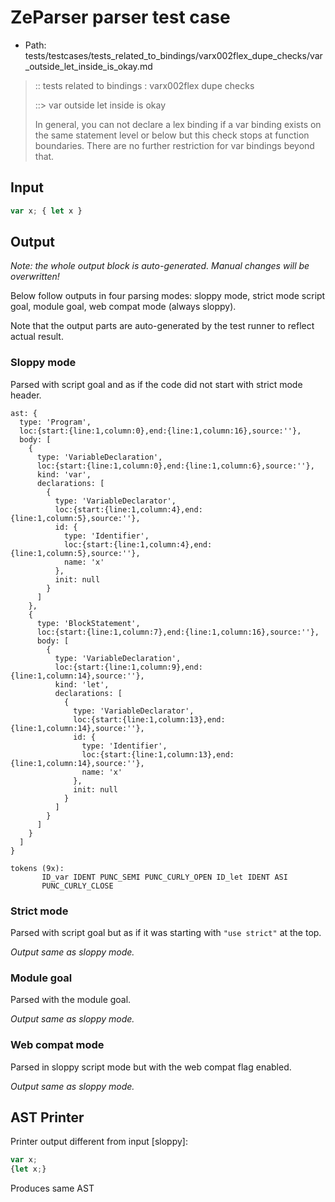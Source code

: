 # ZeParser parser test case

- Path: tests/testcases/tests_related_to_bindings/varx002flex_dupe_checks/var_outside_let_inside_is_okay.md

> :: tests related to bindings : varx002flex dupe checks
>
> ::> var outside let inside is okay
> 
> In general, you can not declare a lex binding if a var binding exists on the same statement level or below but this check stops at function boundaries. There are no further restriction for var bindings beyond that.

## Input

`````js
var x; { let x }
`````

## Output

_Note: the whole output block is auto-generated. Manual changes will be overwritten!_

Below follow outputs in four parsing modes: sloppy mode, strict mode script goal, module goal, web compat mode (always sloppy).

Note that the output parts are auto-generated by the test runner to reflect actual result.

### Sloppy mode

Parsed with script goal and as if the code did not start with strict mode header.

`````
ast: {
  type: 'Program',
  loc:{start:{line:1,column:0},end:{line:1,column:16},source:''},
  body: [
    {
      type: 'VariableDeclaration',
      loc:{start:{line:1,column:0},end:{line:1,column:6},source:''},
      kind: 'var',
      declarations: [
        {
          type: 'VariableDeclarator',
          loc:{start:{line:1,column:4},end:{line:1,column:5},source:''},
          id: {
            type: 'Identifier',
            loc:{start:{line:1,column:4},end:{line:1,column:5},source:''},
            name: 'x'
          },
          init: null
        }
      ]
    },
    {
      type: 'BlockStatement',
      loc:{start:{line:1,column:7},end:{line:1,column:16},source:''},
      body: [
        {
          type: 'VariableDeclaration',
          loc:{start:{line:1,column:9},end:{line:1,column:14},source:''},
          kind: 'let',
          declarations: [
            {
              type: 'VariableDeclarator',
              loc:{start:{line:1,column:13},end:{line:1,column:14},source:''},
              id: {
                type: 'Identifier',
                loc:{start:{line:1,column:13},end:{line:1,column:14},source:''},
                name: 'x'
              },
              init: null
            }
          ]
        }
      ]
    }
  ]
}

tokens (9x):
       ID_var IDENT PUNC_SEMI PUNC_CURLY_OPEN ID_let IDENT ASI
       PUNC_CURLY_CLOSE
`````

### Strict mode

Parsed with script goal but as if it was starting with `"use strict"` at the top.

_Output same as sloppy mode._

### Module goal

Parsed with the module goal.

_Output same as sloppy mode._

### Web compat mode

Parsed in sloppy script mode but with the web compat flag enabled.

_Output same as sloppy mode._

## AST Printer

Printer output different from input [sloppy]:

````js
var x;
{let x;}
````

Produces same AST
